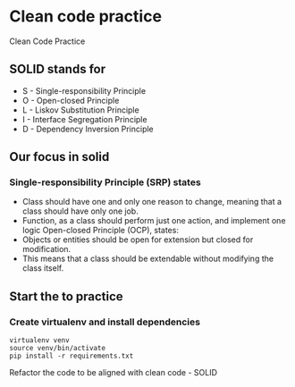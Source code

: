 # Clean code practice
Clean Code Practice

## SOLID stands for
- S - Single-responsibility Principle
- O - Open-closed Principle
- L - Liskov Substitution Principle
- I - Interface Segregation Principle
- D - Dependency Inversion Principle

## Our focus in solid
### Single-responsibility Principle (SRP) states 
- Class should have one and only one reason to change, meaning that a class should have only one job.
- Function, as a class should perform just one action, and implement one logic Open-closed Principle (OCP), states:
- Objects or entities should be open for extension but closed for modification. 
- This means that a class should be extendable without modifying the class itself.


## Start the to practice

### Create virtualenv and install dependencies

```shell
virtualenv venv
source venv/bin/activate
pip install -r requirements.txt
```

Refactor the code to be aligned with clean code - SOLID 

 
